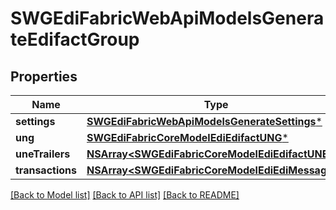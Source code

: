 # SWGEdiFabricWebApiModelsGenerateEdifactGroup

## Properties
Name | Type | Description | Notes
------------ | ------------- | ------------- | -------------
**settings** | [**SWGEdiFabricWebApiModelsGenerateSettings***](SWGEdiFabricWebApiModelsGenerateSettings.md) |  | [optional] 
**ung** | [**SWGEdiFabricCoreModelEdiEdifactUNG***](SWGEdiFabricCoreModelEdiEdifactUNG.md) |  | [optional] 
**uneTrailers** | [**NSArray&lt;SWGEdiFabricCoreModelEdiEdifactUNE&gt;***](SWGEdiFabricCoreModelEdiEdifactUNE.md) |  | [optional] 
**transactions** | [**NSArray&lt;SWGEdiFabricCoreModelEdiEdiMessage&gt;***](SWGEdiFabricCoreModelEdiEdiMessage.md) |  | [optional] 

[[Back to Model list]](../README.md#documentation-for-models) [[Back to API list]](../README.md#documentation-for-api-endpoints) [[Back to README]](../README.md)



